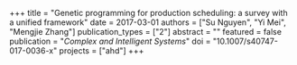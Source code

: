 +++
title = "Genetic programming for production scheduling: a survey with a unified framework"
date = 2017-03-01
authors = ["Su Nguyen", "Yi Mei", "Mengjie Zhang"]
publication_types = ["2"]
abstract = ""
featured = false
publication = "*Complex and Intelligent Systems*"
doi = "10.1007/s40747-017-0036-x"
projects = ["ahd"]
+++

